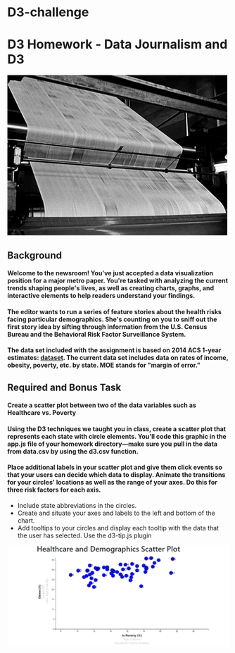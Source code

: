 # D3-challenge
# D3 Homework - Data Journalism and D3
![Image of NEWS](https://github.com/giovannahayes/D3-challenge/blob/main/D3_data_journalism/Images/news.gif)

## Background

#### Welcome to the newsroom! You've just accepted a data visualization position for a major metro paper. You're tasked with analyzing the current trends shaping people's lives, as well as creating charts, graphs, and interactive elements to help readers understand your findings.

#### The editor wants to run a series of feature stories about the health risks facing particular demographics. She's counting on you to sniff out the first story idea by sifting through information from the U.S. Census Bureau and the Behavioral Risk Factor Surveillance System.

#### The data set included with the assignment is based on 2014 ACS 1-year estimates: [dataset](https://github.com/giovannahayes/D3-challenge/tree/main/D3_data_journalism/StarterCode/assets/data). The current data set includes data on rates of income, obesity, poverty, etc. by state. MOE stands for "margin of error."

## Required and Bonus Task

#### Create a scatter plot between two of the data variables such as Healthcare vs. Poverty

#### Using the D3 techniques we taught you in class, create a scatter plot that represents each state with circle elements. You'll code this graphic in the app.js file of your homework directory—make sure you pull in the data from data.csv by using the d3.csv function. 

#### Place additional labels in your scatter plot and give them click events so that your users can decide which data to display. Animate the transitions for your circles' locations as well as the range of your axes. Do this for three risk factors for each axis. 
* Include state abbreviations in the circles.
* Create and situate your axes and labels to the left and bottom of the chart.
* Add tooltips to your circles and display each tooltip with the data that the user has selected. Use the d3-tip.js plugin 

![Image of GIF](https://github.com/giovannahayes/D3-challenge/blob/main/D3_data_journalism/Images/animated_scatter_tool_tips.gif)
